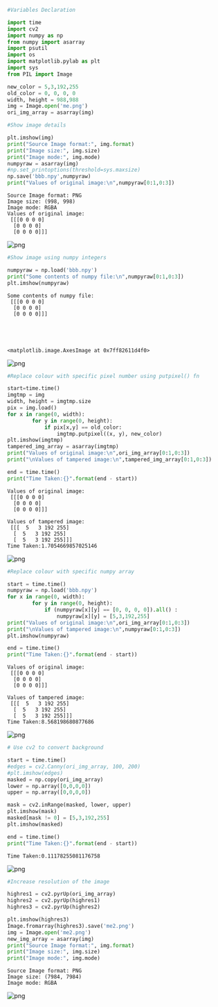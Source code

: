 ```python
#Variables Declaration

import time
import cv2
import numpy as np
from numpy import asarray
import psutil
import os
import matplotlib.pylab as plt
import sys
from PIL import Image

new_color = 5,3,192,255
old_color = 0, 0, 0, 0
width, height = 988,988
img = Image.open('me.png')
ori_img_array = asarray(img)
```


```python
#Show image details

plt.imshow(img)
print("Source Image format:", img.format)
print("Image size:", img.size)
print("Image mode:", img.mode)
numpyraw = asarray(img)  
#np.set_printoptions(threshold=sys.maxsize)
np.save('bbb.npy',numpyraw)
print("Values of original image:\n",numpyraw[0:1,0:3])  
```

    Source Image format: PNG
    Image size: (998, 998)
    Image mode: RGBA
    Values of original image:
     [[[0 0 0 0]
      [0 0 0 0]
      [0 0 0 0]]]



    
![png](output_1_1.png)
    



```python
#Show image using numpy integers

numpyraw = np.load('bbb.npy')
print("Some contents of numpy file:\n",numpyraw[0:1,0:3])
plt.imshow(numpyraw)
```

    Some contents of numpy file:
     [[[0 0 0 0]
      [0 0 0 0]
      [0 0 0 0]]]





    <matplotlib.image.AxesImage at 0x7ff82611d4f0>




    
![png](output_2_2.png)
    



```python
#Replace colour with specific pixel number using putpixel() fn

start=time.time()
imgtmp = img
width, height = imgtmp.size
pix = img.load()
for x in range(0, width):
        for y in range(0, height):
            if pix[x,y] == old_color:
                imgtmp.putpixel((x, y), new_color)
plt.imshow(imgtmp)
tampered_img_array = asarray(imgtmp)
print("Values of original image:\n",ori_img_array[0:1,0:3])    
print("\nValues of tampered image:\n",tampered_img_array[0:1,0:3])

end = time.time()
print("Time Taken:{}".format(end - start))
```

    Values of original image:
     [[[0 0 0 0]
      [0 0 0 0]
      [0 0 0 0]]]
    
    Values of tampered image:
     [[[  5   3 192 255]
      [  5   3 192 255]
      [  5   3 192 255]]]
    Time Taken:1.7054669857025146



    
![png](output_3_1.png)
    



```python
#Replace colour with specific numpy array

start = time.time()
numpyraw = np.load('bbb.npy')
for x in range(0, width):
        for y in range(0, height):
            if (numpyraw[x][y] == [0, 0, 0, 0]).all() :
                numpyraw[x][y] = [5,3,192,255]
print("Values of original image:\n",ori_img_array[0:1,0:3])    
print("\nValues of tampered image:\n",numpyraw[0:1,0:3])
plt.imshow(numpyraw)

end = time.time()
print("Time Taken:{}".format(end - start))
```

    Values of original image:
     [[[0 0 0 0]
      [0 0 0 0]
      [0 0 0 0]]]
    
    Values of tampered image:
     [[[  5   3 192 255]
      [  5   3 192 255]
      [  5   3 192 255]]]
    Time Taken:8.568198680877686



    
![png](output_4_1.png)
    



```python
# Use cv2 to convert background

start = time.time()
#edges = cv2.Canny(ori_img_array, 100, 200)
#plt.imshow(edges)
masked = np.copy(ori_img_array)
lower = np.array([0,0,0,0])  
upper = np.array([0,0,0,0])

mask = cv2.inRange(masked, lower, upper)
plt.imshow(mask)
masked[mask != 0] = [5,3,192,255]
plt.imshow(masked)

end = time.time()
print("Time Taken:{}".format(end - start))
```

    Time Taken:0.11178255081176758



    
![png](output_5_1.png)
    



```python
#Increase resolution of the image

highres1 = cv2.pyrUp(ori_img_array)
highres2 = cv2.pyrUp(highres1)
highres3 = cv2.pyrUp(highres2)

plt.imshow(highres3)
Image.fromarray(highres3).save('me2.png')
img = Image.open('me2.png')
new_img_array = asarray(img)
print("Source Image format:", img.format)
print("Image size:", img.size)
print("Image mode:", img.mode)
```

    Source Image format: PNG
    Image size: (7984, 7984)
    Image mode: RGBA



    
![png](output_6_1.png)
    



```python

```
